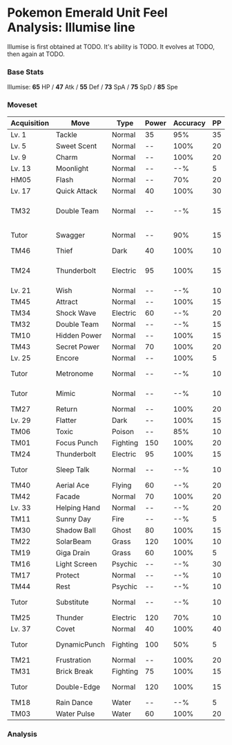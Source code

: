 # Pokemon Emerald Unit Feel Analysis: Illumise line

Illumise is first obtained at TODO. It's ability is TODO. It evolves at TODO, then again at TODO.

### Base Stats

Illumise: **65** HP / **47** Atk / **55** Def / **73** SpA / **75** SpD / **85** Spe

### Moveset

|Acquisition|Move        |Type    |Power|Accuracy|PP |Notes                    |
|---        |---         |---     |---  |---     |---|---                      |
|Lv. 1      |Tackle      |Normal  |35   |95%     |35 |                         |
|Lv. 5      |Sweet Scent |Normal  |--   |100%    |20 |                         |
|Lv. 9      |Charm       |Normal  |--   |100%    |20 |                         |
|Lv. 13     |Moonlight   |Normal  |--   |--%     |5  |                         |
|HM05       |Flash       |Normal  |--   |70%     |20 |                         |
|Lv. 17     |Quick Attack|Normal  |40   |100%    |30 |                         |
|TM32       |Double Team |Normal  |--   |--%     |15 |Buy at Game Corner       |
|Tutor      |Swagger     |Normal  |--   |90%     |15 |Emerald only             |
|TM46       |Thief       |Dark    |40   |100%    |10 |                         |
|TM24       |Thunderbolt |Electric|95   |100%    |15 |Buy at Game Corner       |
|Lv. 21     |Wish        |Normal  |--   |--%     |10 |                         |
|TM45       |Attract     |Normal  |--   |100%    |15 |                         |
|TM34       |Shock Wave  |Electric|60   |--%     |20 |                         |
|TM32       |Double Team |Normal  |--   |--%     |15 |                         |
|TM10       |Hidden Power|Normal  |--   |100%    |15 |                         |
|TM43       |Secret Power|Normal  |70   |100%    |20 |                         |
|Lv. 25     |Encore      |Normal  |--   |100%    |5  |                         |
|Tutor      |Metronome   |Normal  |--   |--%     |10 |Emerald only             |
|Tutor      |Mimic       |Normal  |--   |--%     |10 |Emerald only             |
|TM27       |Return      |Normal  |--   |100%    |20 |                         |
|Lv. 29     |Flatter     |Dark    |--   |100%    |15 |                         |
|TM06       |Toxic       |Poison  |--   |85%     |10 |                         |
|TM01       |Focus Punch |Fighting|150  |100%    |20 |                         |
|TM24       |Thunderbolt |Electric|95   |100%    |15 |                         |
|Tutor      |Sleep Talk  |Normal  |--   |--%     |10 |Emerald only             |
|TM40       |Aerial Ace  |Flying  |60   |--%     |20 |                         |
|TM42       |Facade      |Normal  |70   |100%    |20 |                         |
|Lv. 33     |Helping Hand|Normal  |--   |--%     |20 |                         |
|TM11       |Sunny Day   |Fire    |--   |--%     |5  |                         |
|TM30       |Shadow Ball |Ghost   |80   |100%    |15 |                         |
|TM22       |SolarBeam   |Grass   |120  |100%    |10 |                         |
|TM19       |Giga Drain  |Grass   |60   |100%    |5  |                         |
|TM16       |Light Screen|Psychic |--   |--%     |30 |                         |
|TM17       |Protect     |Normal  |--   |--%     |10 |                         |
|TM44       |Rest        |Psychic |--   |--%     |10 |                         |
|Tutor      |Substitute  |Normal  |--   |--%     |10 |Emerald only             |
|TM25       |Thunder     |Electric|120  |70%     |10 |                         |
|Lv. 37     |Covet       |Normal  |40   |100%    |40 |                         |
|Tutor      |DynamicPunch|Fighting|100  |50%     |5  |Emerald only             |
|TM21       |Frustration |Normal  |--   |100%    |20 |                         |
|TM31       |Brick Break |Fighting|75   |100%    |15 |                         |
|Tutor      |Double-Edge |Normal  |120  |100%    |15 |Emerald only             |
|TM18       |Rain Dance  |Water   |--   |--%     |5  |                         |
|TM03       |Water Pulse |Water   |60   |100%    |20 |                         |

### Analysis